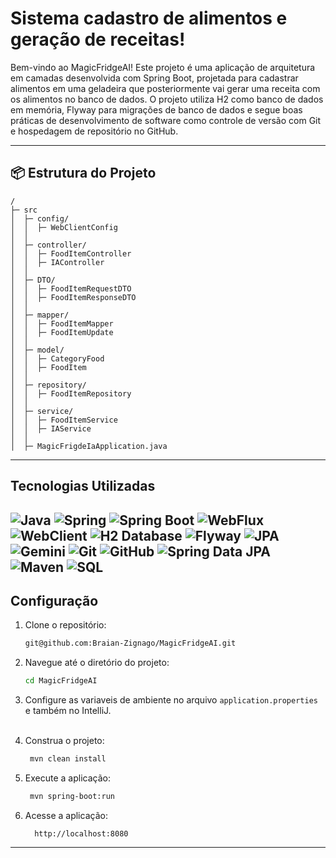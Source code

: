 # Sistema cadastro de alimentos e geração de receitas!

Bem-vindo ao MagicFridgeAI!
Este projeto é uma aplicação de arquitetura em camadas desenvolvida com Spring Boot, projetada para cadastrar alimentos em uma geladeira que posteriormente vai gerar uma receita com os alimentos no banco de dados. O projeto utiliza H2 como banco de dados em memória, Flyway para migrações de banco de dados e segue boas práticas de desenvolvimento de software como controle de versão com Git e hospedagem de repositório no GitHub.


---
## 📦 Estrutura do Projeto
```
/
├─ src
│  ├─ config/
│  │  ├─ WebClientConfig
│  │
│  ├─ controller/
│  │  ├─ FoodItemController
│  │  ├─ IAController
│  │
│  ├─ DTO/
│  │  ├─ FoodItemRequestDTO
│  │  ├─ FoodItemResponseDTO
│  │
│  ├─ mapper/
│  │  ├─ FoodItemMapper
│  │  ├─ FoodItemUpdate 
│  │
│  ├─ model/
│  │  ├─ CategoryFood
│  │  ├─ FoodItem
│  │
│  ├─ repository/
│  │  ├─ FoodItemRepository
│  │
│  ├─ service/
│  │  ├─ FoodItemService
│  │  ├─ IAService
│  │
│  ├─ MagicFrigdeIaApplication.java
```

---
## Tecnologias Utilizadas
![Java](https://img.shields.io/badge/java-%23ED8B00.svg?style=for-the-badge&logo=openjdk&logoColor=white)
![Spring](https://img.shields.io/badge/spring-%236DB33F.svg?style=for-the-badge&logo=spring&logoColor=white)
![Spring Boot](https://img.shields.io/badge/Spring%20Boot-6DB33F?style=for-the-badge&logo=springboot&logoColor=white)
![WebFlux](https://img.shields.io/badge/WebFlux-6DB33F?style=for-the-badge&logo=spring&logoColor=white)
![WebClient](https://img.shields.io/badge/WebClient-6DB33F?style=for-the-badge&logo=spring&logoColor=white)
![H2 Database](https://img.shields.io/badge/H2%20Database-40616D?style=for-the-badge&logo=h2&logoColor=white)
![Flyway](https://img.shields.io/badge/Flyway-CC0F43?style=for-the-badge&logo=flyway&logoColor=white)
![JPA](https://img.shields.io/badge/JPA-E67824?style=for-the-badge&logo=hibernate&logoColor=white)
![Gemini](https://img.shields.io/badge/Google%20Gemini-4285F4?style=for-the-badge&logo=google&logoColor=white)
![Git](https://img.shields.io/badge/Git-F05032?style=for-the-badge&logo=git&logoColor=white)
![GitHub](https://img.shields.io/badge/GitHub-100000?style=for-the-badge&logo=github&logoColor=white)
![Spring Data JPA](https://img.shields.io/badge/Spring%20Data%20JPA-6DB33F?style=for-the-badge&logo=spring&logoColor=white)
![Maven](https://img.shields.io/badge/Apache%20Maven-C71A36?style=for-the-badge&logo=apache-maven&logoColor=white)
![SQL](https://img.shields.io/badge/SQL-303E48?style=for-the-badge&logo=postgresql&logoColor=white)
---

## Configuração
1. Clone o repositório:
   ```bash
   git@github.com:Braian-Zignago/MagicFridgeAI.git
    ```
2. Navegue até o diretório do projeto:
   ```bash
   cd MagicFridgeAI
   ```
3. Configure as variaveis de ambiente no arquivo `application.properties` e também no IntelliJ. <br><br>

4. Construa o projeto:
   ```bash
    mvn clean install
    ```
5. Execute a aplicação:
    ```bash
     mvn spring-boot:run
     ```
6. Acesse a aplicação:
   ```
     http://localhost:8080
   ```
---

